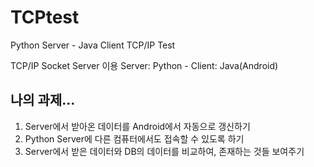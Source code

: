# TCPtest
Python Server - Java Client TCP/IP Test

TCP/IP Socket Server 이용
Server: Python - Client: Java(Android)

## 나의 과제...
1) Server에서 받아온 데이터를 Android에서 자동으로 갱신하기
2) Python Server에 다른 컴퓨터에서도 접속할 수 있도록 하기
3) Server에서 받은 데이터와 DB의 데이터를 비교하여, 존재하는 것들 보여주기